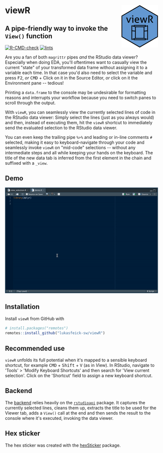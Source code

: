 # viewR <img src='man/figures/viewR.png' align="right" height="139" />

## A pipe-friendly way to invoke the `View()` function

<!-- badges: start -->
[![R-CMD-check](https://github.com/lukasfeick-sw/viewR/actions/workflows/r-cmd-check.yml/badge.svg?branch=main)](https://github.com/lukasfeick-sw/viewR/actions/workflows/r-cmd-check.yml)
[![lints](https://github.com/lukasfeick-sw/viewR/actions/workflows/lints.yml/badge.svg?branch=main)](https://github.com/lukasfeick-sw/viewR/actions/workflows/lints.yml)
<!-- badges: end -->

Are you a fan of both `magrittr` pipes *and* the RStudio data viewer? Especially when doing EDA, you'll oftentimes want to casually view the current "state" of your transformed data frame without assigning it to a variable each time. In that case you'd also need to select the variable and press <kbd>F2</kbd>, *or* <kbd>CMD</kbd> + Click on it in the Source Editor, *or* click on it the Environment pane -- tedious!

Printing a `data.frame` to the console may be undesirable for formatting reasons and interrupts your workflow because you need to switch panes to scroll through the output.

With `viewR`, you can seamlessly view the currently selected lines of code in the RStudio data viewer: Simply select the lines (just as you always would) and then, instead of executing them, hit the `viewR` shortcut to immediately send the evaluated selection to the RStudio data viewer.

You can even keep the trailing pipe `%>%` and leading or in-line comments `#` selected, making it easy to keyboard-navigate through your code and seamlessly invoke `viewR` on "mid-code" selections -- without any intermediate steps and all while keeping your hands on the keyboard. The title of the new data tab is inferred from the first element in the chain and suffixed with a `_view`.

## Demo

![](viewr_demo.gif)

## Installation

Install `viewR` from GitHub with

```r
# install.packages("remotes")
remotes::install_github("lukasfeick-sw/viewR")
```

## Recommended use

`viewR` unfolds its full potential when it's mapped to a sensible keyboard shortcut, for example <kbd>CMD</kbd> + <kbd>Shift</kbd> + <kbd>V</kbd> (as in *V*iew). In RStudio, navigate to 'Tools' > 'Modify Keyboard Shortcuts' and then search for 'View current selection'. Click on the 'Shortcut' field to assign a new keyboard shortcut.

## Backend

The [backend](https://github.com/lukasfeick-sw/viewR/blob/master/R/view_selection.R) relies heavily on the [`rstudioapi`](https://github.com/rstudio/rstudioapi) package. It captures the currently selected lines, cleans them up, extracts the title to be used for the Viewer tab, adds a `View()` call at the end and then sends the result to the console where it's executed, invoking the data viewer.

## Hex sticker

The hex sticker was created with the [hexSticker](https://github.com/GuangchuangYu/hexSticker) package.
